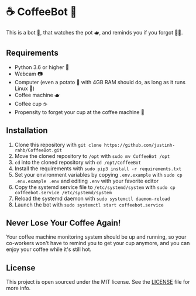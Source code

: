 # ☕️ CoffeeBot 🤖

This is a bot 🤖, that watches the pot 🫖, and reminds you if you forgot 🤷‍♂️.

## Requirements

* Python 3.6 or higher 🐍
* Webcam 📷
* Computer (even a potato 🥔 with 4GB RAM should do, as long as it runs Linux 🐧)
* Coffee machine 🫖
* Coffee cup ☕️
* Propensity to forget your cup at the coffee machine 🤔

## Installation

1. Clone this repository with `git clone https://github.com/justinh-rahb/CoffeeBot.git`
2. Move the cloned repository to `/opt` with `sudo mv CoffeeBot /opt`
3. `cd` into the cloned repository with `cd /opt/CoffeeBot`
4. Install the requirements with `sudo pip3 install -r requirements.txt`
5. Set your environment variables by copying `.env.example` with `sudo cp .env.example .env` and editing `.env` with your favorite editor
6. Copy the systemd service file to `/etc/systemd/system` with `sudo cp coffeebot.service /etc/systemd/system`
7. Reload the systemd daemon with `sudo systemctl daemon-reload`
8. Launch the bot with `sudo systemctl start coffeebot.service`

## Never Lose Your Coffee Again!
Your coffee machine monitoring system should be up and running, so your co-workers won't have to remind you to get your cup anymore, and you can enjoy your coffee while it's still hot.

## License
This project is open sourced under the MIT license. See the [LICENSE](LICENSE) file for more info.
